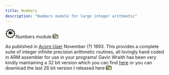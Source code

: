 ```yaml
---
title: Numbers
description: "Numbers module for large integer arithmetic"
---
```


<img class="icon" src="../../icon/util.gif" alt="*" width="32" height="31" />Numbers module <a href="../pub/riscos/"><img src="../../icon/dl0.gif" alt="[0]" width="18" height="14" /></a>

As published in <a href="http://www.acornuser.com/">Acorn User</a>
November (?) 1993. This provides a complete suite of integer infinite
precision arithmetic routines, all lovingly hand coded in ARM
assembler for use in your programs! Gavin Wraith has been very kindly
maintaining a 32 bit version which you can find <a
href="http://www.wra1th.plus.com/sundry.html">here</a> or you can
download the last 26 bit version I released here <a
href="../pub/riscos/"><img src="../../icon/dl0.gif" alt="[0]" width="18"
height="14" /></a>
